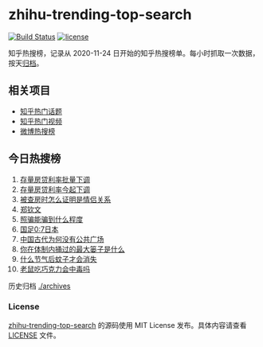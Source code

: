 # zhihu-trending-top-search

[![Build Status](https://github.com/justjavac/zhihu-trending-top-search/workflows/ci/badge.svg?branch=main)](https://github.com/justjavac/zhihu-trending-top-search/actions)
[![license](https://img.shields.io/github/license/justjavac/zhihu-trending-top-search)](https://github.com/justjavac/zhihu-trending-top-search/blob/main/LICENSE)

知乎热搜榜，记录从 2020-11-24 日开始的知乎热搜榜单。每小时抓取一次数据，按天[归档](./archives)。

## 相关项目

- [知乎热门话题](https://github.com/justjavac/zhihu-trending-hot-questions)
- [知乎热门视频](https://github.com/justjavac/zhihu-trending-hot-video)
- [微博热搜榜](https://github.com/justjavac/weibo-trending-hot-search)

## 今日热搜榜

<!-- BEGIN -->
<!-- 最后更新时间 Sat Oct 26 2024 19:12:09 GMT+0800 (China Standard Time) -->

1. [存量房贷利率批量下调](https://www.zhihu.com/search?q=%E5%AD%98%E9%87%8F%E6%88%BF%E8%B4%B7%E5%88%A9%E7%8E%87%E6%89%B9%E9%87%8F%E4%B8%8B%E8%B0%83)
1. [存量房贷利率今起下调](https://www.zhihu.com/search?q=%E5%AD%98%E9%87%8F%E6%88%BF%E8%B4%B7%E5%88%A9%E7%8E%87%E4%BB%8A%E8%B5%B7%E4%B8%8B%E8%B0%83)
1. [被查房时怎么证明是情侣关系](https://www.zhihu.com/search?q=%E8%A2%AB%E6%9F%A5%E6%88%BF%E6%97%B6%E6%80%8E%E4%B9%88%E8%AF%81%E6%98%8E%E6%98%AF%E6%83%85%E4%BE%A3%E5%85%B3%E7%B3%BB)
1. [郑钦文](https://www.zhihu.com/search?q=%E9%83%91%E9%92%A6%E6%96%87)
1. [照骗能骗到什么程度](https://www.zhihu.com/search?q=%E7%85%A7%E9%AA%97%E8%83%BD%E9%AA%97%E5%88%B0%E4%BB%80%E4%B9%88%E7%A8%8B%E5%BA%A6)
1. [国足0:7日本](https://www.zhihu.com/search?q=%E5%9B%BD%E8%B6%B30%3A7%E6%97%A5%E6%9C%AC)
1. [中国古代为何没有公共广场](https://www.zhihu.com/search?q=%E4%B8%AD%E5%9B%BD%E5%8F%A4%E4%BB%A3%E4%B8%BA%E4%BD%95%E6%B2%A1%E6%9C%89%E5%85%AC%E5%85%B1%E5%B9%BF%E5%9C%BA)
1. [你在体制内捅过的最大篓子是什么](https://www.zhihu.com/search?q=%E4%BD%A0%E5%9C%A8%E4%BD%93%E5%88%B6%E5%86%85%E6%8D%85%E8%BF%87%E7%9A%84%E6%9C%80%E5%A4%A7%E7%AF%93%E5%AD%90%E6%98%AF%E4%BB%80%E4%B9%88)
1. [什么节气后蚊子才会消失](https://www.zhihu.com/search?q=%E4%BB%80%E4%B9%88%E8%8A%82%E6%B0%94%E5%90%8E%E8%9A%8A%E5%AD%90%E6%89%8D%E4%BC%9A%E6%B6%88%E5%A4%B1)
1. [老鼠吃巧克力会中毒吗](https://www.zhihu.com/search?q=%E8%80%81%E9%BC%A0%E5%90%83%E5%B7%A7%E5%85%8B%E5%8A%9B%E4%BC%9A%E4%B8%AD%E6%AF%92%E5%90%97)

<!-- END -->

历史归档 [./archives](./archives)

### License

[zhihu-trending-top-search](https://github.com/justjavac/zhihu-trending-top-search) 的源码使用 MIT License
发布。具体内容请查看 [LICENSE](./LICENSE) 文件。
